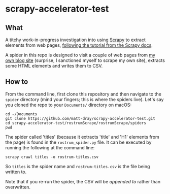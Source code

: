 # scrapy-accelerator-test

## What

A titchy work-in-progress investigation into using [Scrapy](https://scrapy.org/) to extract elements from web pages, [following the tutorial from the Scrapy docs](https://docs.scrapy.org/en/latest/intro/tutorial.html).

A spider in this repo is designed to visit a couple of web pages from [my own blog site](https://rostrum.blog/) (surprise, I sanctioned myself to scrape my own site), extracts some HTML elements and writes them to CSV.

## How to

From the command line, first clone this repository and then navigate to the `spider` directory (mind your fingers; this is where the spiders live). Let's say you cloned the repo to your `Documents/` directory on macOS:

```{sh}
cd ~/Documents
git clone https://github.com/matt-dray/scrapy-accelerator-test.git
cd scrapy-accelerator-test/rostrumScrape/rostrumScrape/spiders
pwd
```

The spider called 'titles' (because it extracts 'title' and 'H1' elements from the page) is found in the `rostrum_spider.py` file. It can be executed by running the following at the command line:

```{sh}
scrapy crawl titles -o rostrum-titles.csv
```

So `titles` is the spider name and `rostrum-titles.csv` is the file being written to.

Note that if you re-run the spider, the CSV will be _appended to_ rather than overwritten.
